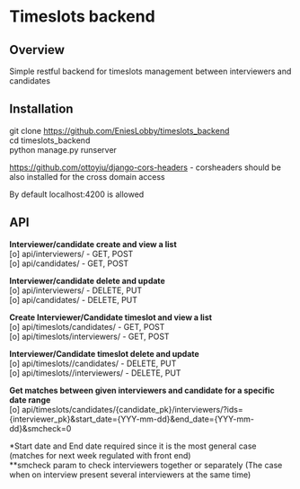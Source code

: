 # Timeslots backend
## Overview
Simple restful backend for timeslots management between interviewers and candidates  

## Installation
git clone https://github.com/EniesLobby/timeslots_backend  
cd timeslots_backend  
python manage.py runserver  
  
https://github.com/ottoyiu/django-cors-headers - corsheaders should be also installed for the cross domain access  
  
By default localhost:4200 is allowed  


## API

<b>Interviewer/candidate create and view a list</b>  
[o] api/interviewers/ - GET, POST  
[o] api/candidates/ - GET, POST  
  
<b>Interviewer/candidate delete and update</b>  
[o] api/interviewers/<pk> - DELETE, PUT  
[o] api/candidates/<pk> - DELETE, PUT  
  
<b>Create Interviewer/Candidate timeslot and view a list</b>  
[o] api/timeslots/candidates/<pk> - GET, POST  
[o] api/timeslots/interviewers/<pk> - GET, POST    

<b>Interviewer/Candidate timeslot delete and update</b>  
[o] api/timeslots/<pk>/candidates/ - DELETE, PUT  
[o] api/timeslots/<pk>/interviewers/ - DELETE, PUT  
  
<b>Get matches between given interviewers and candidate for a specific date range</b>  
[o] api/timeslots/candidates/{candidate_pk}/interviewers/?ids={interviewer_pk}&start_date={YYY-mm-dd}&end_date={YYY-mm-dd}&smcheck=0  

*Start date and End date required since it is the most general case (matches for next week regulated with front end)  
**smcheck param to check interviewers together or separately (The case when on interview present several interviewers at the same time)  
